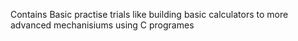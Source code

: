 Contains Basic practise trials like building basic calculators to more advanced mechanisiums using C programes
